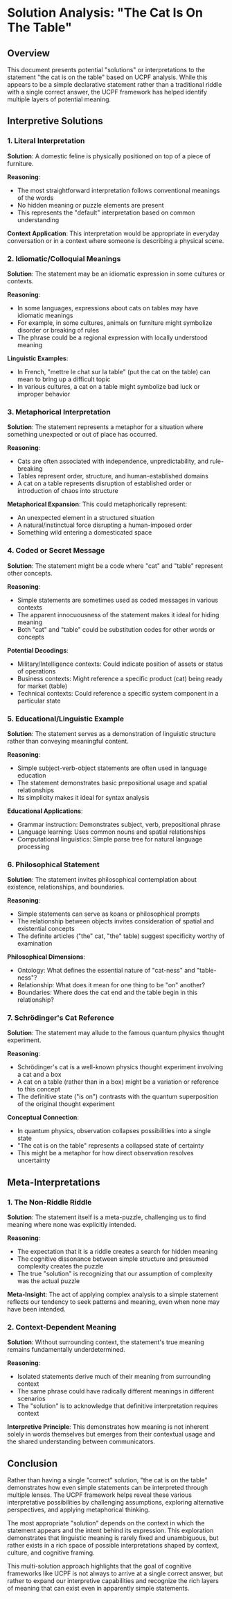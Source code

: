 # Solution Analysis: "The Cat Is On The Table"

## Overview

This document presents potential "solutions" or interpretations to the statement "the cat is on the table" based on UCPF analysis. While this appears to be a simple declarative statement rather than a traditional riddle with a single correct answer, the UCPF framework has helped identify multiple layers of potential meaning.

## Interpretive Solutions

### 1. Literal Interpretation

**Solution**: A domestic feline is physically positioned on top of a piece of furniture.

**Reasoning**: 
- The most straightforward interpretation follows conventional meanings of the words
- No hidden meaning or puzzle elements are present
- This represents the "default" interpretation based on common understanding

**Context Application**: 
This interpretation would be appropriate in everyday conversation or in a context where someone is describing a physical scene.

### 2. Idiomatic/Colloquial Meanings

**Solution**: The statement may be an idiomatic expression in some cultures or contexts.

**Reasoning**:
- In some languages, expressions about cats on tables may have idiomatic meanings
- For example, in some cultures, animals on furniture might symbolize disorder or breaking of rules
- The phrase could be a regional expression with locally understood meaning

**Linguistic Examples**:
- In French, "mettre le chat sur la table" (put the cat on the table) can mean to bring up a difficult topic
- In various cultures, a cat on a table might symbolize bad luck or improper behavior

### 3. Metaphorical Interpretation

**Solution**: The statement represents a metaphor for a situation where something unexpected or out of place has occurred.

**Reasoning**:
- Cats are often associated with independence, unpredictability, and rule-breaking
- Tables represent order, structure, and human-established domains
- A cat on a table represents disruption of established order or introduction of chaos into structure

**Metaphorical Expansion**:
This could metaphorically represent:
- An unexpected element in a structured situation
- A natural/instinctual force disrupting a human-imposed order
- Something wild entering a domesticated space

### 4. Coded or Secret Message

**Solution**: The statement might be a code where "cat" and "table" represent other concepts.

**Reasoning**:
- Simple statements are sometimes used as coded messages in various contexts
- The apparent innocuousness of the statement makes it ideal for hiding meaning
- Both "cat" and "table" could be substitution codes for other words or concepts

**Potential Decodings**:
- Military/Intelligence contexts: Could indicate position of assets or status of operations
- Business contexts: Might reference a specific product (cat) being ready for market (table)
- Technical contexts: Could reference a specific system component in a particular state

### 5. Educational/Linguistic Example

**Solution**: The statement serves as a demonstration of linguistic structure rather than conveying meaningful content.

**Reasoning**:
- Simple subject-verb-object statements are often used in language education
- The statement demonstrates basic prepositional usage and spatial relationships
- Its simplicity makes it ideal for syntax analysis

**Educational Applications**:
- Grammar instruction: Demonstrates subject, verb, prepositional phrase
- Language learning: Uses common nouns and spatial relationships
- Computational linguistics: Simple parse tree for natural language processing

### 6. Philosophical Statement

**Solution**: The statement invites philosophical contemplation about existence, relationships, and boundaries.

**Reasoning**:
- Simple statements can serve as koans or philosophical prompts
- The relationship between objects invites consideration of spatial and existential concepts
- The definite articles ("the" cat, "the" table) suggest specificity worthy of examination

**Philosophical Dimensions**:
- Ontology: What defines the essential nature of "cat-ness" and "table-ness"?
- Relationship: What does it mean for one thing to be "on" another?
- Boundaries: Where does the cat end and the table begin in this relationship?

### 7. Schrödinger's Cat Reference

**Solution**: The statement may allude to the famous quantum physics thought experiment.

**Reasoning**:
- Schrödinger's cat is a well-known physics thought experiment involving a cat and a box
- A cat on a table (rather than in a box) might be a variation or reference to this concept
- The definitive state ("is on") contrasts with the quantum superposition of the original thought experiment

**Conceptual Connection**:
- In quantum physics, observation collapses possibilities into a single state
- "The cat is on the table" represents a collapsed state of certainty
- This might be a metaphor for how direct observation resolves uncertainty

## Meta-Interpretations

### 1. The Non-Riddle Riddle

**Solution**: The statement itself is a meta-puzzle, challenging us to find meaning where none was explicitly intended.

**Reasoning**:
- The expectation that it is a riddle creates a search for hidden meaning
- The cognitive dissonance between simple structure and presumed complexity creates the puzzle
- The true "solution" is recognizing that our assumption of complexity was the actual puzzle

**Meta-Insight**:
The act of applying complex analysis to a simple statement reflects our tendency to seek patterns and meaning, even when none may have been intended.

### 2. Context-Dependent Meaning

**Solution**: Without surrounding context, the statement's true meaning remains fundamentally underdetermined.

**Reasoning**:
- Isolated statements derive much of their meaning from surrounding context
- The same phrase could have radically different meanings in different scenarios
- The "solution" is to acknowledge that definitive interpretation requires context

**Interpretive Principle**:
This demonstrates how meaning is not inherent solely in words themselves but emerges from their contextual usage and the shared understanding between communicators.

## Conclusion

Rather than having a single "correct" solution, "the cat is on the table" demonstrates how even simple statements can be interpreted through multiple lenses. The UCPF framework helps reveal these various interpretative possibilities by challenging assumptions, exploring alternative perspectives, and applying metaphorical thinking.

The most appropriate "solution" depends on the context in which the statement appears and the intent behind its expression. This exploration demonstrates that linguistic meaning is rarely fixed and unambiguous, but rather exists in a rich space of possible interpretations shaped by context, culture, and cognitive framing.

This multi-solution approach highlights that the goal of cognitive frameworks like UCPF is not always to arrive at a single correct answer, but rather to expand our interpretive capabilities and recognize the rich layers of meaning that can exist even in apparently simple statements.

